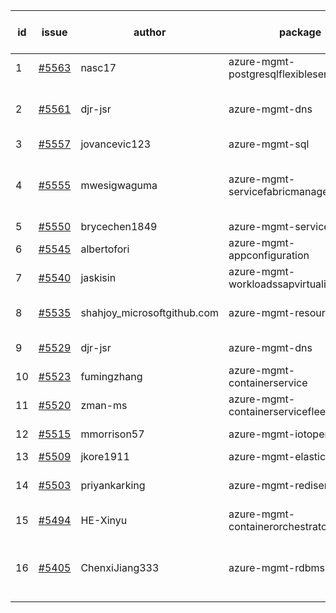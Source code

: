 | id | issue | author | package | assignee | bot advice | created date of issue | target release date | date from target |
| ------ | ------ | ------ | ------ | ------ | ------ | ------ | ------ | :-----: |
| 1 | [#5563](https://github.com/Azure/sdk-release-request/issues/5563) | nasc17 | azure-mgmt-postgresqlflexibleservers | ChenxiJiang333 | new issue. | 10-03 | 10-11 |  |
| 2 | [#5561](https://github.com/Azure/sdk-release-request/issues/5561) | djr-jsr | azure-mgmt-dns | ChenxiJiang333 | duplicated issue  <br> new issue. MultiAPI | 10-02 | 10-25 |  |
| 3 | [#5557](https://github.com/Azure/sdk-release-request/issues/5557) | jovancevic123 | azure-mgmt-sql | ChenxiJiang333 |  | 10-02 | 10-24 |  |
| 4 | [#5555](https://github.com/Azure/sdk-release-request/issues/5555) | mwesigwaguma | azure-mgmt-servicefabricmanagedclusters | ChenxiJiang333 | new comment. Attention to inconsistent tag. | 10-01 | 10-25 |  |
| 5 | [#5550](https://github.com/Azure/sdk-release-request/issues/5550) | brycechen1849 | azure-mgmt-servicelinker | ChenxiJiang333 |  | 09-29 | 10-11 |  |
| 6 | [#5545](https://github.com/Azure/sdk-release-request/issues/5545) | albertofori | azure-mgmt-appconfiguration | ChenxiJiang333 | new issue. MultiAPI | 09-28 | 10-25 |  |
| 7 | [#5540](https://github.com/Azure/sdk-release-request/issues/5540) | jaskisin | azure-mgmt-workloadssapvirtualinstance | ChenxiJiang333 | HoldOn. | 09-27 | 10-24 |  |
| 8 | [#5535](https://github.com/Azure/sdk-release-request/issues/5535) | shahjoy_microsoftgithub.com | azure-mgmt-resource | ChenxiJiang333 | new comment. MultiAPI | 09-25 | 10-25 |  |
| 9 | [#5529](https://github.com/Azure/sdk-release-request/issues/5529) | djr-jsr | azure-mgmt-dns | ChenxiJiang333 | duplicated issue  <br> | 09-25 | 10-25 |  |
| 10 | [#5523](https://github.com/Azure/sdk-release-request/issues/5523) | fumingzhang | azure-mgmt-containerservice | ChenxiJiang333 |  | 09-24 | 10-24 |  |
| 11 | [#5520](https://github.com/Azure/sdk-release-request/issues/5520) | zman-ms | azure-mgmt-containerservicefleet | ChenxiJiang333 |  | 09-24 | 10-25 |  |
| 12 | [#5515](https://github.com/Azure/sdk-release-request/issues/5515) | mmorrison57 | azure-mgmt-iotoperations | ChenxiJiang333 | FirstBeta. TypeSpec. | 09-18 | 10-25 |  |
| 13 | [#5509](https://github.com/Azure/sdk-release-request/issues/5509) | jkore1911 | azure-mgmt-elastic | ChenxiJiang333 |  | 09-16 | 10-24 |  |
| 14 | [#5503](https://github.com/Azure/sdk-release-request/issues/5503) | priyankarking | azure-mgmt-redisenterprise | ChenxiJiang333 | new comment. HoldOn. | 09-13 | 09-27 |  |
| 15 | [#5494](https://github.com/Azure/sdk-release-request/issues/5494) | HE-Xinyu | azure-mgmt-containerorchestratorruntime | ChenxiJiang333 | FirstBeta. TypeSpec. | 09-13 | 10-24 |  |
| 16 | [#5405](https://github.com/Azure/sdk-release-request/issues/5405) | ChenxiJiang333 | azure-mgmt-rdbms | ChenxiJiang333 | new version is 0.0.0, please check base branch! | 08-07 | fail to get. |  |
